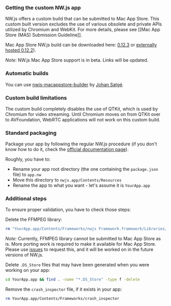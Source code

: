 ### Getting the custom NW.js app

NW.js offers a custom build that can be submitted to Mac App Store. This custom built version excludes the use of various obsolete and private APIs utilized by Chromium and WebKit. For more details, please see [[Mac App Store (MAS) Submission Guideline]].

Mac App Store NW.js build can be downloaded here: [0.12.3](http://buildbot-master.nwjs.io:8010/builders/mac64_nw12_mas) or [externally hosted 0.12.2](https://github.com/alexeyst/node-webkit-macappstore/archive/master.zip)).

*Note:* NW.js Mac App Store support is in beta. Links will be updated.

### Automatic builds

You can use [nwjs-macappstore-builder](https://github.com/johansatge/nwjs-macappstore-builder) by [Johan Satgé](https://github.com/johansatge).

### Custom build limitations

The custom build completely disables the use of QTKit, which is used by Chromium for video streaming. Until Chromium moves on from QTKit over to AVFoundation, WebRTC applications will not work on this custom build.

### Standard packaging

Package your app by following the regular NW.js procedure (if you don't know how to do it, check the [official documentation page](https://github.com/nwjs/nw.js/wiki/How-to-package-and-distribute-your-apps)).

Roughly, you have to:

* Rename your app root directory (the one containing the `package.json` file) to `app.nw`
* Move this directory to `nwjs.app/Contents/Resources`
* Rename the app to what you want - let's assume it is `YourApp.app`

### Additional steps

To ensure proper validation, you have to check those steps:

Delete the FFMPEG library:

```bash
rm "YourApp.app/Contents/Frameworks/nwjs Framework.framework/Libraries/ffmpegsumo.so"
```

*Note:* Currently, FFMPEG library cannot be submitted to Mac App Store as is. More porting work is required to make it available for Mac App Store. Please use [issues](https://github.com/nwjs/nw.js/issues) to request this, and it will be worked on in the future versions of NW.js.

Delete `.DS_Store` files that may have been generated when you were working on your app:

```bash
cd YourApp.app && find . -name "*.DS_Store" -type f -delete
```

Remove the `crash_inspector` file, if it exists in your app:

```bash
rm YourApp.app/Contents/Frameworks/crash_inspector
```